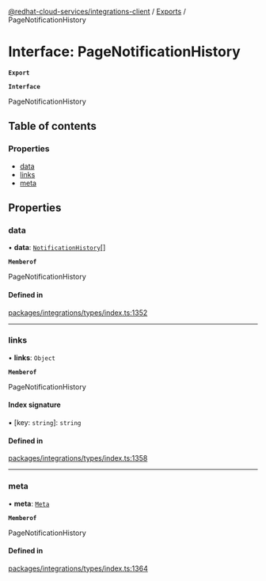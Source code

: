 [@redhat-cloud-services/integrations-client](../README.md) / [Exports](../modules.md) / PageNotificationHistory

# Interface: PageNotificationHistory

**`Export`**

**`Interface`**

PageNotificationHistory

## Table of contents

### Properties

- [data](PageNotificationHistory.md#data)
- [links](PageNotificationHistory.md#links)
- [meta](PageNotificationHistory.md#meta)

## Properties

### data

• **data**: [`NotificationHistory`](NotificationHistory.md)[]

**`Memberof`**

PageNotificationHistory

#### Defined in

[packages/integrations/types/index.ts:1352](https://github.com/RedHatInsights/javascript-clients/blob/master/packages/integrations/types/index.ts#L1352)

___

### links

• **links**: `Object`

**`Memberof`**

PageNotificationHistory

#### Index signature

▪ [key: `string`]: `string`

#### Defined in

[packages/integrations/types/index.ts:1358](https://github.com/RedHatInsights/javascript-clients/blob/master/packages/integrations/types/index.ts#L1358)

___

### meta

• **meta**: [`Meta`](Meta.md)

**`Memberof`**

PageNotificationHistory

#### Defined in

[packages/integrations/types/index.ts:1364](https://github.com/RedHatInsights/javascript-clients/blob/master/packages/integrations/types/index.ts#L1364)
